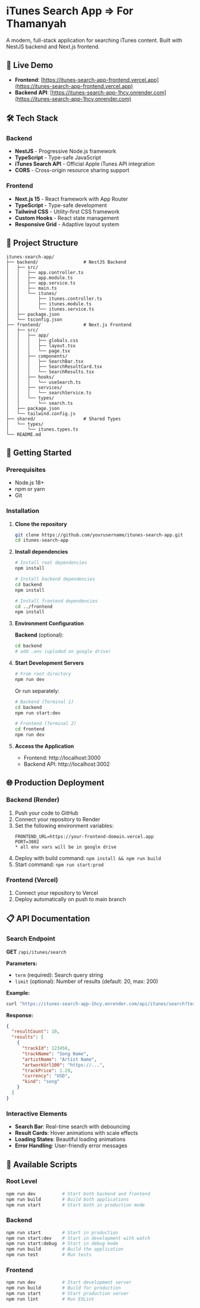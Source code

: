 # iTunes Search App => For Thamanyah

A modern, full-stack application for searching iTunes content. Built with NestJS backend and Next.js frontend.


## 🚀 Live Demo

- **Frontend**: [https://itunes-search-app-frontend.vercel.app](https://itunes-search-app-frontend.vercel.app)
- **Backend API**: [https://itunes-search-app-1hcy.onrender.com](https://itunes-search-app-1hcy.onrender.com)

## 🛠 Tech Stack

### Backend
- **NestJS** - Progressive Node.js framework
- **TypeScript** - Type-safe JavaScript
- **iTunes Search API** - Official Apple iTunes API integration
- **CORS** - Cross-origin resource sharing support

### Frontend
- **Next.js 15** - React framework with App Router
- **TypeScript** - Type-safe development
- **Tailwind CSS** - Utility-first CSS framework
- **Custom Hooks** - React state management
- **Responsive Grid** - Adaptive layout system

## 📁 Project Structure

```
itunes-search-app/
├── backend/                 # NestJS Backend
│   ├── src/
│   │   ├── app.controller.ts
│   │   ├── app.module.ts
│   │   ├── app.service.ts
│   │   ├── main.ts
│   │   └── itunes/
│   │       ├── itunes.controller.ts
│   │       ├── itunes.module.ts
│   │       └── itunes.service.ts
│   ├── package.json
│   └── tsconfig.json
├── frontend/                # Next.js Frontend
│   ├── src/
│   │   ├── app/
│   │   │   ├── globals.css
│   │   │   ├── layout.tsx
│   │   │   └── page.tsx
│   │   ├── components/
│   │   │   ├── SearchBar.tsx
│   │   │   ├── SearchResultCard.tsx
│   │   │   └── SearchResults.tsx
│   │   ├── hooks/
│   │   │   └── useSearch.ts
│   │   ├── services/
│   │   │   └── searchService.ts
│   │   └── types/
│   │       └── search.ts
│   ├── package.json
│   └── tailwind.config.js
├── shared/                  # Shared Types
│   └── types/
│       └── itunes.types.ts
└── README.md
```

## 🚀 Getting Started

### Prerequisites

- Node.js 18+ 
- npm or yarn
- Git

### Installation

1. **Clone the repository**
   ```bash
   git clone https://github.com/yourusername/itunes-search-app.git
   cd itunes-search-app
   ```

2. **Install dependencies**
   ```bash
   # Install root dependencies
   npm install
   
   # Install backend dependencies
   cd backend
   npm install
   
   # Install frontend dependencies
   cd ../frontend
   npm install
   ```

3. **Environment Configuration**

   **Backend** (optional):
   ```bash
   cd backend
   # add .env (uploded on google drive)
   
   ```


4. **Start Development Servers**
   ```bash
   # From root directory
   npm run dev
   ```
   
   Or run separately:
   ```bash
   # Backend (Terminal 1)
   cd backend
   npm run start:dev
   
   # Frontend (Terminal 2) 
   cd frontend
   npm run dev
   ```

5. **Access the Application**
   - Frontend: http://localhost:3000
   - Backend API: http://localhost:3002

## 🌐 Production Deployment

### Backend (Render)

1. Push your code to GitHub
2. Connect your repository to Render
3. Set the following environment variables:
   ```
   FRONTEND_URL=https://your-frontend-domain.vercel.app
   PORT=3002
   * all env vars will be in google drive
   ```
4. Deploy with build command: `npm install && npm run build`
5. Start command: `npm run start:prod`

### Frontend (Vercel)

1. Connect your repository to Vercel
2. Deploy automatically on push to main branch

## 📋 API Documentation

### Search Endpoint

**GET** `/api/itunes/search`

**Parameters:**
- `term` (required): Search query string
- `limit` (optional): Number of results (default: 20, max: 200)

**Example:**
```bash
curl "https://itunes-search-app-1hcy.onrender.com/api/itunes/search?term=taylor%20swift&limit=10"
```

**Response:**
```json
{
  "resultCount": 10,
  "results": [
    {
      "trackId": 123456,
      "trackName": "Song Name",
      "artistName": "Artist Name",
      "artworkUrl100": "https://...",
      "trackPrice": 1.29,
      "currency": "USD",
      "kind": "song"
    }
  ]
}
```

### Interactive Elements
- **Search Bar**: Real-time search with debouncing
- **Result Cards**: Hover animations with scale effects
- **Loading States**: Beautiful loading animations
- **Error Handling**: User-friendly error messages

## 🧪 Available Scripts

### Root Level
```bash
npm run dev          # Start both backend and frontend
npm run build        # Build both applications
npm run start        # Start both in production mode
```

### Backend
```bash
npm run start        # Start in production
npm run start:dev    # Start in development with watch
npm run start:debug  # Start in debug mode
npm run build        # Build the application
npm run test         # Run tests
```

### Frontend
```bash
npm run dev          # Start development server
npm run build        # Build for production
npm run start        # Start production server
npm run lint         # Run ESLint
```
